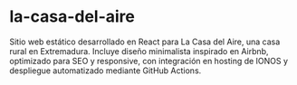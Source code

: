 # la-casa-del-aire
Sitio web estático desarrollado en React para La Casa del Aire, una casa rural en Extremadura. Incluye diseño minimalista inspirado en Airbnb, optimizado para SEO y responsive, con integración en hosting de IONOS y despliegue automatizado mediante GitHub Actions.
